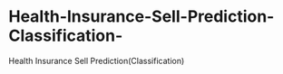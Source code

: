 # Health-Insurance-Sell-Prediction-Classification-
Health Insurance Sell Prediction(Classification)
